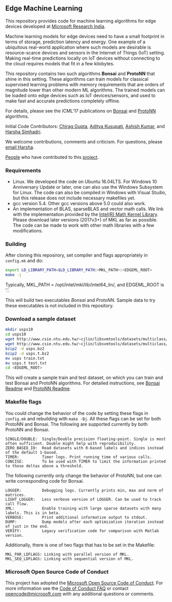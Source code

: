 ## Edge Machine Learning

This repository provides code for machine learning algorithms for edge devices developed at [Microsoft Research India](https://www.microsoft.com/en-us/research/project/resource-efficient-ml-for-the-edge-and-endpoint-iot-devices/). 

Machine learning models for edge devices need to have a small footprint in terms of storage, prediction latency and energy. One example of a ubiquitous real-world application where such models are desirable is resource-scarce devices and sensors in the Internet of Things (IoT) setting. Making real-time predictions locally on IoT devices without connecting to the cloud requires models that fit in a few kilobytes.

This repository contains two such algorithms **Bonsai** and **ProtoNN** that shine in this setting. These algorithms can train models for classical supervised learning problems with memory requirements that are orders of magnitude lower than other modern ML algorithms. The trained models can be loaded onto edge devices such as IoT devices/sensors, and used to make fast and accurate predictions completely offline.

For details, please see the ICML'17 publications on [Bonsai](publications/Bonsai.pdf) and [ProtoNN](publications/ProtoNN.pdf) algorithms.

Initial Code Contributors: [Chirag Gupta](https://github.com/AIgen), [Aditya Kusupati](https://adityakusupati.github.io/), [Ashish Kumar](https://ashishkumar1993.github.io/), and [Harsha Simhadri](http://harsha-simhadri.org).

We welcome contributions, comments and criticism. For questions, please [email Harsha](mailto:harshasi@microsoft.com).

[People](http://harsha-simhadri.org/EdgeML/People/) who have contributed to this [project](https://www.microsoft.com/en-us/research/project/resource-efficient-ml-for-the-edge-and-endpoint-iot-devices/).

### Requirements
- Linux. We developed the code on Ubuntu 16.04LTS.
  For Windows 10 Anniversary Update or later, one can also use the Windows Subsystem for Linux. 
  The code can also be compiled in Windows with Visual Studio,
  but this release does not include necessary makefiles yet. 
- gcc version 5.4. Other gcc versions above 5.0 could also work.
- An implementation of BLAS, sparseBLAS and vector math calls.
  We link with the implementation provided by the [Intel(R) Math Kernel Library](https://software.intel.com/en-us/mkl).
  Please download later versions (2017v3+) of MKL as far as possible.
  The code can be made to work with other math libraries with a few modifications.

### Building
After cloning this reposirory, set compiler and flags appropriately in `config.mk` and do:

```bash
export LD_LIBRARY_PATH=$LD_LIBRARY_PATH:<MKL_PATH>:<EDGEML_ROOT>
make -j
```
Typically, MKL_PATH = /opt/intel/mkl/lib/intel64_lin/, and EDGEML_ROOT is '.'.

This will build two executables _Bonsai_ and _ProtoNN_.
Sample data to try these executables is not included in this repository. 

### Download a sample dataset

```bash
mkdir usps10
cd usps10
wget http://www.csie.ntu.edu.tw/~cjlin/libsvmtools/datasets/multiclass/usps.bz2
wget http://www.csie.ntu.edu.tw/~cjlin/libsvmtools/datasets/multiclass/usps.t.bz2
bzip2 -d usps.bz2
bzip2 -d usps.t.bz2
mv usps train.txt
mv usps.t test.txt
cd <EDGEML_ROOT>
```
This will create a sample train and test dataset, on which
you can  train and test Bonsai and ProtoNN algorithms.
For detailed instructions, see [Bonsai Readme](docs/README_BONSAI_OSS.md) and [ProtoNN Readme](docs/README_PROTONN_OSS.ipynb).

### Makefile flags
You could change the behavior of the code by setting these flags in `config.mk` and rebuilding with `make -Bj`. All these flags can be set for both ProtoNN and Bonsai.
The following are supported currently by both ProtoNN and Bonsai. 

    SINGLE/DOUBLE:  Single/Double precision floating-point. Single is most often sufficient. Double might help with reproducibility.
    ZERO_BASED_IO:  Read datasets with 0-based labels and indices instead of the default 1-based. 
    TIMER:          Timer logs. Print running time of various calls.
    CONCISE:        To be used with TIMER to limit the information printed to those deltas above a threshold.

The following currently only change the behavior of ProtoNN, but one can write corresponding code for Bonsai. 
 
    LOGGER:         Debugging logs. Currently prints min, max and norm of matrices.
    LIGHT_LOGGER:   Less verbose version of LOGGER. Can be used to track call flow. 
    XML:            Enable training with large sparse datasets with many labels. This is in beta.
    VERBOSE:        Print additional informative output to stdout.
    DUMP:           Dump models after each optimization iteration instead of just in the end.
    VERIFY:         Legacy verification code for comparison with Matlab version.
    
Additionally, there is one of two flags that has to be set in the Makefile: 
    
    MKL_PAR_LDFLAGS: Linking with parallel version of MKL.
    MKL_SEQ_LDFLAGS: Linking with sequential version of MKL.

### Microsoft Open Source Code of Conduct
This project has adopted the [Microsoft Open Source Code of Conduct](https://opensource.microsoft.com/codeofconduct/). For more information see the [Code of Conduct FAQ](https://opensource.microsoft.com/codeofconduct/faq/) or contact [opencode@microsoft.com](mailto:opencode@microsoft.com) with any additional questions or comments.
